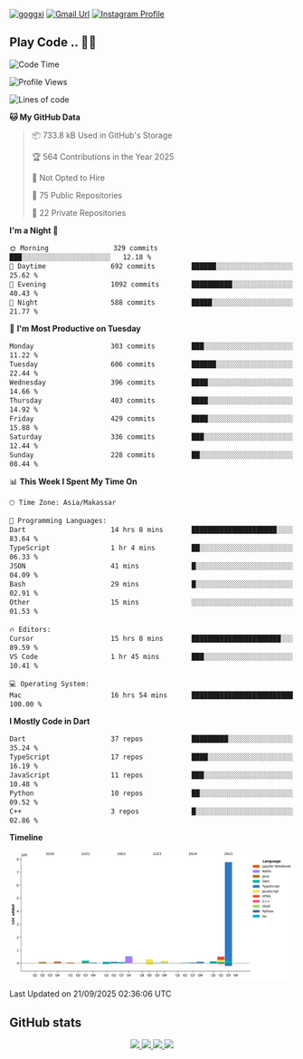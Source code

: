 [![goggxi](https://img.shields.io/badge/Portofolio-Goggxi-orange)](https://goggxi.github.io)
[![Gmail Url](https://img.shields.io/twitter/url?label=Goggxi@gmail.com&logo=gmail&style=social&url=http%3A%2F%2Fmailto%3Acontact.Goggxi@gmail.com)](mailto:Goggxi@gmail.com) [![Instagram Profile](https://img.shields.io/twitter/url?label=moh_rifkan&logo=instagram&style=social&url=https://www.instagram.com/moh_rifkan/)](https://www.instagram.com/moh_rifkan/)

## Play Code .. 💬🚀

<!-- [![Moh Rifkan GitHub stats](https://github-readme-stats.vercel.app/api?username=goggxi&count_private=true&show_icons=true&theme=dracula&custom_title=Goggxi%20Statistic%20🚀)](https://github.com/goggxi/goggxi)

[![Top Langs](https://github-readme-stats.vercel.app/api/top-langs/?username=goggxi&langs_count=8&layout=compact&show_icons=true&theme=dracula)](https://github.com/goggxi/goggxi) -->

<!--START_SECTION:waka-->
![Code Time](http://img.shields.io/badge/Code%20Time-4%2C537%20hrs%2047%20mins-blue)

![Profile Views](http://img.shields.io/badge/Profile%20Views-1-blue)

![Lines of code](https://img.shields.io/badge/From%20Hello%20World%20I%27ve%20Written-10.3%20million%20lines%20of%20code-blue)

**🐱 My GitHub Data** 

> 📦 733.8 kB Used in GitHub's Storage 
 > 
> 🏆 564 Contributions in the Year 2025
 > 
> 🚫 Not Opted to Hire
 > 
> 📜 75 Public Repositories 
 > 
> 🔑 22 Private Repositories 
 > 
**I'm a Night 🦉** 

```text
🌞 Morning                329 commits         ███░░░░░░░░░░░░░░░░░░░░░░   12.18 % 
🌆 Daytime                692 commits         ██████░░░░░░░░░░░░░░░░░░░   25.62 % 
🌃 Evening                1092 commits        ██████████░░░░░░░░░░░░░░░   40.43 % 
🌙 Night                  588 commits         █████░░░░░░░░░░░░░░░░░░░░   21.77 % 
```
📅 **I'm Most Productive on Tuesday** 

```text
Monday                   303 commits         ███░░░░░░░░░░░░░░░░░░░░░░   11.22 % 
Tuesday                  606 commits         ██████░░░░░░░░░░░░░░░░░░░   22.44 % 
Wednesday                396 commits         ████░░░░░░░░░░░░░░░░░░░░░   14.66 % 
Thursday                 403 commits         ████░░░░░░░░░░░░░░░░░░░░░   14.92 % 
Friday                   429 commits         ████░░░░░░░░░░░░░░░░░░░░░   15.88 % 
Saturday                 336 commits         ███░░░░░░░░░░░░░░░░░░░░░░   12.44 % 
Sunday                   228 commits         ██░░░░░░░░░░░░░░░░░░░░░░░   08.44 % 
```


📊 **This Week I Spent My Time On** 

```text
🕑︎ Time Zone: Asia/Makassar

💬 Programming Languages: 
Dart                     14 hrs 8 mins       █████████████████████░░░░   83.64 % 
TypeScript               1 hr 4 mins         ██░░░░░░░░░░░░░░░░░░░░░░░   06.33 % 
JSON                     41 mins             █░░░░░░░░░░░░░░░░░░░░░░░░   04.09 % 
Bash                     29 mins             █░░░░░░░░░░░░░░░░░░░░░░░░   02.91 % 
Other                    15 mins             ░░░░░░░░░░░░░░░░░░░░░░░░░   01.53 % 

🔥 Editors: 
Cursor                   15 hrs 8 mins       ██████████████████████░░░   89.59 % 
VS Code                  1 hr 45 mins        ███░░░░░░░░░░░░░░░░░░░░░░   10.41 % 

💻 Operating System: 
Mac                      16 hrs 54 mins      █████████████████████████   100.00 % 
```

**I Mostly Code in Dart** 

```text
Dart                     37 repos            █████████░░░░░░░░░░░░░░░░   35.24 % 
TypeScript               17 repos            ████░░░░░░░░░░░░░░░░░░░░░   16.19 % 
JavaScript               11 repos            ███░░░░░░░░░░░░░░░░░░░░░░   10.48 % 
Python                   10 repos            ██░░░░░░░░░░░░░░░░░░░░░░░   09.52 % 
C++                      3 repos             █░░░░░░░░░░░░░░░░░░░░░░░░   02.86 % 
```



**Timeline**

![Lines of Code chart](https://raw.githubusercontent.com/Goggxi/Goggxi/main/assets/bar_graph.png)


 Last Updated on 21/09/2025 02:36:06 UTC
<!--END_SECTION:waka-->

## GitHub stats

<p align="center">
  <a href="https://github.com/goggxi">
    <img src="http://github-profile-summary-cards.vercel.app/api/cards/profile-details?username=goggxi&theme=transparent" />
  </a>
  <a href="https://github.com/goggxi">
    <img src="https://github-readme-streak-stats.herokuapp.com/?user=goggxi&hide_border=true&card_width=338&theme=transparent" />
  </a>
  <a href="https://github.com/goggxi">
    <img src="http://github-profile-summary-cards.vercel.app/api/cards/stats?username=goggxi&theme=transparent" />
  </a>
  <a href="https://github.com/goggxi">
    <img src="https://github-readme-stats.vercel.app/api/top-langs/?username=goggxi&langs_count=10&exclude_repo=&hide=c,makefile,html,css,sass,nix,nunjucks,tsql,dockerfile,shell&card_width=699&hide_border=true&theme=transparent" />
  </a>
  <!-- <br/>
  <a href="https://github.com/goggxi">
    <img src="https://komarev.com/ghpvc/?username=goggxi&color=blue&style=flat" />
  </a> -->
</p>
